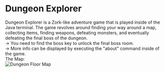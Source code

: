 
# Dungeon Explorer
Dungeon Explorer is a Zork-like adventure game that is played inside of the Java terminal. The game revolves around finding your way around a map, collecting items, finding weapons, defeating monsters, and eventually defeating the final boss of the dungeon.\
-> You need to find the boss key to unlock the final boss room.\
-> More info can be displayed by executing the "about" command inside of the game.\
The Map:\
![Dungeon Floor Map](https://cdn.discordapp.com/attachments/575091864189927428/743615954780553307/map.png)